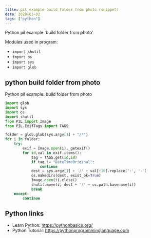 ```yaml
---
title: pil example build folder from photo (snippet)
date: 2020-03-02
tags: ["python"]
---
```

Python pil example 'build folder from photo'


Modules used in program: 
* `import shutil`
* `import os`
* `import sys`
* `import glob`

## python build folder from photo

Python pil example: build folder from photo

```python
import glob
import sys
import os
import shutil
from PIL import Image
from PIL.ExifTags import TAGS

folder = glob.glob(sys.argv[1] + "/*")
for i in folder:
    try:
        exif = Image.open(i)._getexif()
        for id,val in exif.items():
            tag = TAGS.get(id,id)
            if tag != "DateTimeOriginal":
                continue
            dest = sys.argv[1] + '/' + val[:10].replace(':', '-')
            os.makedirs(dest, exist_ok=True)
            Image.open(i).close()
            shutil.move(i, dest + '/' + os.path.basename(i))
            break
    except:
        continue

```

## Python links

- Learn Python: https://pythonbasics.org/
- Python Tutorial: https://pythonprogramminglanguage.com
